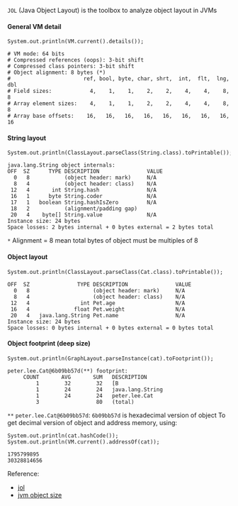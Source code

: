 `JOL` (Java Object Layout) is the toolbox to analyze object layout in JVMs
#### General VM detail
```text
System.out.println(VM.current().details());
```
```text
# VM mode: 64 bits
# Compressed references (oops): 3-bit shift
# Compressed class pointers: 3-bit shift
# Object alignment: 8 bytes (*)
#                       ref, bool, byte, char, shrt,  int,  flt,  lng,  dbl
# Field sizes:            4,    1,    1,    2,    2,    4,    4,    8,    8
# Array element sizes:    4,    1,    1,    2,    2,    4,    4,    8,    8
# Array base offsets:    16,   16,   16,   16,   16,   16,   16,   16,   16
```
#### String layout
```text
System.out.println(ClassLayout.parseClass(String.class).toPrintable());
```
```text
java.lang.String object internals:
OFF  SZ      TYPE DESCRIPTION               VALUE
  0   8           (object header: mark)     N/A
  8   4           (object header: class)    N/A
 12   4       int String.hash               N/A
 16   1      byte String.coder              N/A
 17   1   boolean String.hashIsZero         N/A
 18   2           (alignment/padding gap)   
 20   4    byte[] String.value              N/A
Instance size: 24 bytes
Space losses: 2 bytes internal + 0 bytes external = 2 bytes total
```
`*` Alignment = 8 mean total bytes of object must be multiples of 8
#### Object layout
```text
System.out.println(ClassLayout.parseClass(Cat.class).toPrintable());
```
```text
OFF  SZ               TYPE DESCRIPTION               VALUE
  0   8                    (object header: mark)     N/A
  8   4                    (object header: class)    N/A
 12   4                int Pet.age                   N/A
 16   4              float Pet.weight                N/A
 20   4   java.lang.String Pet.name                  N/A
Instance size: 24 bytes
Space losses: 0 bytes internal + 0 bytes external = 0 bytes total
```
#### Object footprint (deep size)
```text
System.out.println(GraphLayout.parseInstance(cat).toFootprint());
```
```text
peter.lee.Cat@6b09bb57d(**) footprint:
     COUNT       AVG       SUM   DESCRIPTION
         1        32        32   [B
         1        24        24   java.lang.String
         1        24        24   peter.lee.Cat
         3                  80   (total)
```
`**` `peter.lee.Cat@6b09bb57d`: `6b09bb57d` is hexadecimal version of object
To get decimal version of object and address memory, using:
```text
System.out.println(cat.hashCode());
System.out.println(VM.current().addressOf(cat));
```
```text
1795799895
30328814656
```
Reference: 
- [jol](https://github.com/openjdk/jol)
- [jvm object size](https://www.baeldung.com/jvm-measuring-object-sizes)
